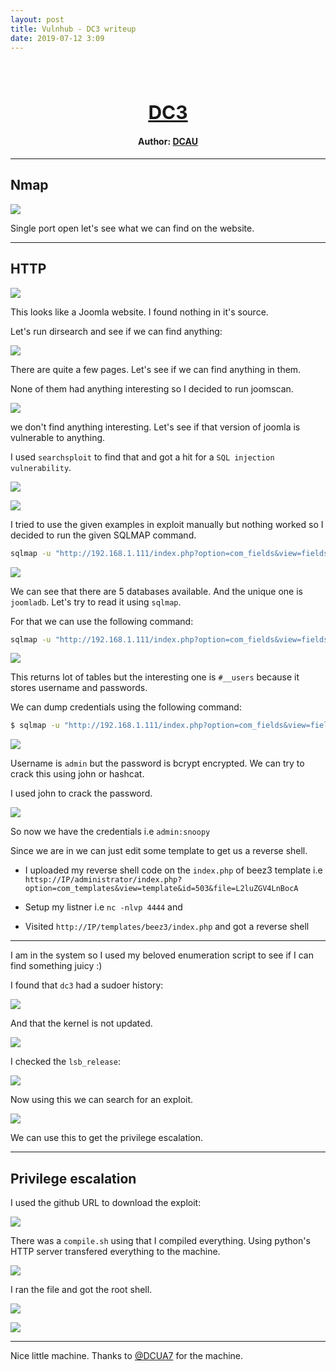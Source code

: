 ```yaml
---
layout: post
title: Vulnhub - DC3 writeup
date: 2019-07-12 3:09
---
```

<h1 align="center" style="font-size:30px;">
  <br>
  <a href="https://www.vulnhub.com/entry/dc-3,312/">DC3</a>
  <br>
</h1>

<h4 align="center"> Author: <a href="https://twitter.com/DCAU7/">DCAU</a></h4>

***

## Nmap

![](images/dc3/nmap.png)

Single port open let's see what we can find on the website.

***

## HTTP

![](images/dc3/website.png)

This looks like a Joomla website. I found nothing in it's source.

Let's run dirsearch and see if we can find anything:

![](images/dc3/dirsearch.png)

There are quite a few pages. Let's see if we can find anything in them.

None of them had anything interesting so I decided to run joomscan.

![](images/dc3/version.png)

we don't find anything interesting. Let's see if that version of joomla is vulnerable to anything.

I used `searchsploit` to find that and got a hit for a `SQL injection vulnerability`.

![](images/dc3/exploit.png)

![](images/dc3/exploit-txt.png)

I tried to use the given examples in exploit manually but nothing worked so I decided to run the given SQLMAP command.

```bash
sqlmap -u "http://192.168.1.111/index.php?option=com_fields&view=fields&layout=modal&list[fullordering]=updatexml" --risk=3 --level=5 --random-agent --dbs -p list[fullordering]
```

![](images/dc3/sqlmap.png)

We can see that there are 5 databases available. And the unique one is `joomladb`. Let's try to read it using `sqlmap`.

For that we can use the following command:

```bash
sqlmap -u "http://192.168.1.111/index.php?option=com_fields&view=fields&layout=modal&list[fullordering]=updatexml" --risk=3 --level=5 --random-agent -D joomladb --tables
```

![](images/dc3/user-table.png)

This returns lot of tables but the interesting one is `#__users` because it stores username and passwords.

We can dump credentials using the following command:

```bash
$ sqlmap -u "http://192.168.1.111/index.php?option=com_fields&view=fields&layout=modal&list[fullordering]=updatexml" --risk=3 --level=5 --random-agent -D joomladb --tables -T '#__users' -C name,password --dump
```

![](images/dc3/creds.png)

Username is `admin` but the password is bcrypt encrypted. We can try to crack this using john or hashcat.

I used john to crack the password.

![](images/dc3/cracking.png)

So now we have the credentials i.e `admin:snoopy`

Since we are in we can just edit some template to get us a reverse shell.

* I uploaded my reverse shell code on the `index.php` of beez3 template i.e `httsp://IP/administrator/index.php?option=com_templates&view=template&id=503&file=L2luZGV4LnBocA`

* Setup my listner i.e `nc -nlvp 4444` and
* Visited `http://IP/templates/beez3/index.php` and got a reverse shell


***

I am in the system so I used my beloved enumeration script to see if I can find something juicy :)

I found that `dc3` had a sudoer history:

![](images/dc3/sudoer.png)

And that the kernel is not updated.

![](images/dc3/kernel.png)

I checked the `lsb_release`:

![](images/dc3/release.png)

Now using this we can search for an exploit.

![](images/dc3/kernel-exp.png)

We can use this to get the privilege escalation.

***

## Privilege escalation

I used the github URL to download the exploit:

![](images/dc3/download.png)

There was a `compile.sh` using that I compiled everything. Using python's HTTP server transfered everything to the machine.

![](images/dc3/transfer.png)

I ran the file and got the root shell.

![](images/dc3/root-shell.png)

![](images/dc3/root.png)

***

Nice little machine. Thanks to [@DCUA7](https://twitter.com/DCAU7/) for the machine.
